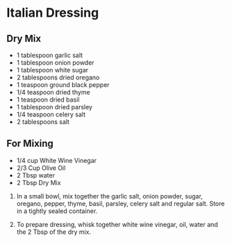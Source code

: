 # Italian Dressing

## Dry Mix

* 1 tablespoon garlic salt
* 1 tablespoon onion powder
* 1 tablespoon white sugar
* 2 tablespoons dried oregano
* 1 teaspoon ground black pepper
* 1/4 teaspoon dried thyme
* 1 teaspoon dried basil
* 1 tablespoon dried parsley
* 1/4 teaspoon celery salt
* 2 tablespoons salt

## For Mixing

* 1/4 cup White Wine Vinegar
* 2/3 Cup Olive Oil
* 2 Tbsp water
* 2 Tbsp Dry Mix


1. In a small bowl, mix together the garlic salt, onion powder, sugar, oregano, pepper, thyme, basil, parsley, celery salt and regular salt. Store in a tightly sealed container.

2. To prepare dressing, whisk together white wine vinegar, oil, water and the 2 Tbsp of the dry mix.

